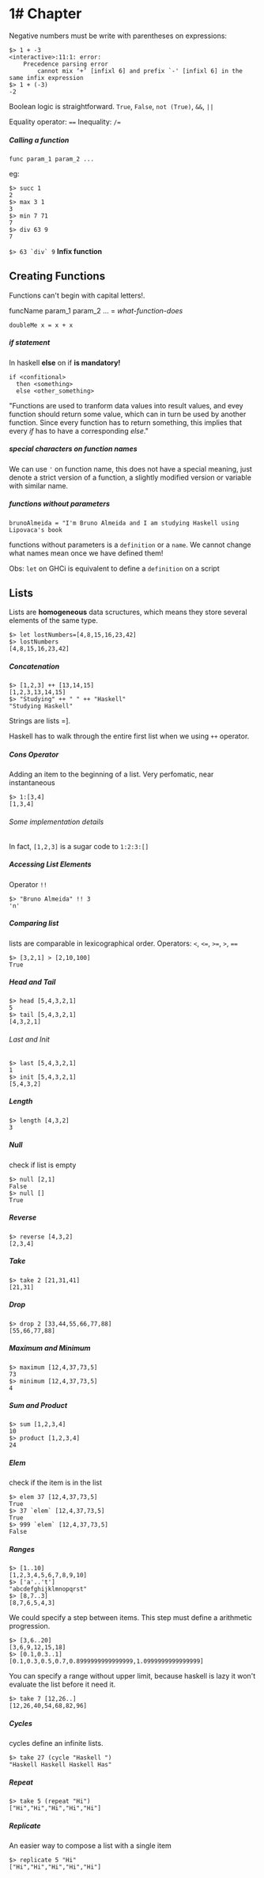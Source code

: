 # 1# Chapter

Negative numbers must be write with parentheses on expressions:
```
$> 1 + -3
<interactive>:11:1: error:
    Precedence parsing error
        cannot mix ‘+’ [infixl 6] and prefix `-' [infixl 6] in the same infix expression
$> 1 + (-3)
-2
```

Boolean logic is straightforward.
`True`, `False`, `not (True)`, `&&`, `||`

Equality operator: `==`
Inequality: `/=`

##### Calling a function
`func param_1 param_2 ...`

eg:
```
$> succ 1
2
$> max 3 1
3
$> min 7 71
7
$> div 63 9
7
```
```$> 63 `div` 9``` **Infix function**

## Creating Functions

Functions can't begin with capital letters!.

funcName param_1 param_2 ... = *what-function-does*

`doubleMe x = x + x`

##### if statement

In haskell **else** on if **is mandatory!**

```
if <confitional>
  then <something>
  else <other_something>
```

"Functions are used to tranform data values into result values, and evey function should return some value, which can in turn be used by another function. Since every function has to return something, this implies that every *if* has to have a corresponding *else*."

##### special characters on function names

We can use `'` on function name, this does not have a special meaning, just denote a strict version of a function, a slightly modified version or variable with similar name.

##### functions without parameters

`brunoAlmeida = "I'm Bruno Almeida and I am studying Haskell using Lipovaca's book`

functions without parameters is a `definition` or a `name`. We cannot change what names mean once we have defined them!

Obs: `let` on GHCi is equivalent to define a `definition` on a script

## Lists

Lists are **homogeneous** data scructures, which means they store several elements of the same type.

```
$> let lostNumbers=[4,8,15,16,23,42]
$> lostNumbers
[4,8,15,16,23,42]
```

##### Concatenation
```
$> [1,2,3] ++ [13,14,15]
[1,2,3,13,14,15]
$> "Studying" ++ " " ++ "Haskell"
"Studying Haskell"
```

Strings are lists =].

Haskell has to walk through the entire first list when we using `++` operator.

##### Cons Operator
Adding an item to the beginning of a list. Very perfomatic, near instantaneous
```
$> 1:[3,4]
[1,3,4]
```

###### Some implementation details
In fact, `[1,2,3]` is a sugar code to `1:2:3:[]`

##### Accessing List Elements
Operator `!!`

```
$> "Bruno Almeida" !! 3
'n'
```

##### Comparing list
lists are comparable in lexicographical order. Operators:  `<`, `<=`, `>=`, `>`, `==`

```
$> [3,2,1] > [2,10,100]
True
```

##### Head and Tail
```
$> head [5,4,3,2,1]
5
$> tail [5,4,3,2,1]
[4,3,2,1]
```

###### Last and Init

```
$> last [5,4,3,2,1]
1
$> init [5,4,3,2,1]
[5,4,3,2]
```

##### Length
```
$> length [4,3,2]
3
```

##### Null
check if list is empty
```
$> null [2,1]
False
$> null []
True
```

##### Reverse
```
$> reverse [4,3,2]
[2,3,4]
```

##### Take
```
$> take 2 [21,31,41]
[21,31]
```

##### Drop
```
$> drop 2 [33,44,55,66,77,88]
[55,66,77,88]
```

##### Maximum and Minimum
```
$> maximum [12,4,37,73,5]
73
$> minimum [12,4,37,73,5]
4
```

##### Sum and Product
```
$> sum [1,2,3,4]
10
$> product [1,2,3,4]
24
```

##### Elem
check if the item is in the list
```
$> elem 37 [12,4,37,73,5]
True
$> 37 `elem` [12,4,37,73,5]
True
$> 999 `elem` [12,4,37,73,5]
False
```

##### Ranges
```
$> [1..10]
[1,2,3,4,5,6,7,8,9,10]
$> ['a'..'t']
"abcdefghijklmnopqrst"
$> [8,7..3]
[8,7,6,5,4,3]
```

We could specify a step between items. This step must define a arithmetic progression.

```
$> [3,6..20]
[3,6,9,12,15,18]
$> [0.1,0.3..1]
[0.1,0.3,0.5,0.7,0.8999999999999999,1.0999999999999999]
```

You can specify a range without upper limit, because haskell is lazy it won't evaluate the list before it need it.

```
$> take 7 [12,26..]
[12,26,40,54,68,82,96]
```

##### Cycles

cycles define an infinite lists.
```
$> take 27 (cycle "Haskell ")
"Haskell Haskell Haskell Has"
```

##### Repeat
```
$> take 5 (repeat "Hi")
["Hi","Hi","Hi","Hi","Hi"]
```
##### Replicate
An easier way to compose a list with a single item
```
$> replicate 5 "Hi"
["Hi","Hi","Hi","Hi","Hi"]
```
